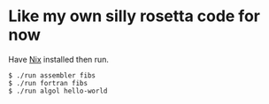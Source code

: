 # Like my own silly rosetta code for now

Have [Nix](https://nixos.org/nix) installed then run.

```
$ ./run assembler fibs
$ ./run fortran fibs
$ ./run algol hello-world
```
